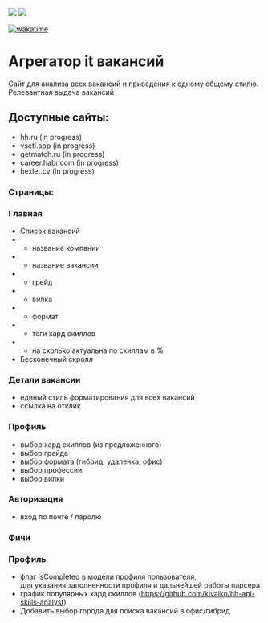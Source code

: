 <a href="https://codeclimate.com/github/diplomatgmg/it_job_aggregator/maintainability"><img src="https://api.codeclimate.com/v1/badges/ba7e9ae9f4e9079c7b77/maintainability" /></a>
<a href="https://codecov.io/github/diplomatgmg/it_job_aggregator"><img src="https://codecov.io/github/diplomatgmg/it_job_aggregator/graph/badge.svg?token=U3Z5D4VE22"/></a>

<a href="https://wakatime.com/badge/user/018edcf0-2b06-4a99-805c-3bc4df0185a4/project/3542e25e-1be2-4f0e-88a1-bb2342b4431c"><img src="https://wakatime.com/badge/user/018edcf0-2b06-4a99-805c-3bc4df0185a4/project/3542e25e-1be2-4f0e-88a1-bb2342b4431c.svg" alt="wakatime"></a>



# Агрегатор it вакансий

Сайт для анализа всех вакансий и приведения к одному общему стилю.  
Релевантная выдача вакансий

## Доступные сайты:
- hh.ru (in progress)
- vseti.app (in progress)
- getmatch.ru (in progress)
- career.habr.com (in progress)
- hexlet.cv (in progress)



### Страницы:

###  Главная
- Список вакансий
- - название компании
- - название вакансии
- - грейд
- - вилка
- - формат
- - теги хард скиллов
- - на сколько актуальна по скиллам в %
- Бесконечный скролл

### Детали вакансии
- единый стиль форматирования для всех вакансий
- ссылка на отклик

### Профиль
- выбор хард скиллов (из предложенного)
- выбор грейда
- выбор формата (гибрид, удаленка, офис)
- выбор профессии
- выбор вилки

### Авторизация
- вход по почте / паролю



### Фичи

### Профиль
- флаг isCompleted в модели профиля пользователя,  
для указания заполненности профиля и дальнейшей работы парсера
- график популярных хард скиллов (https://github.com/kivaiko/hh-api-skills-analyst)
- Добавить выбор города для поиска вакансий в офис/гибрид
